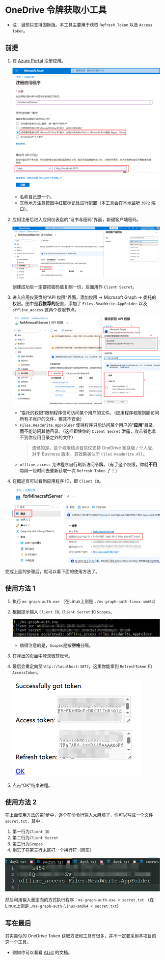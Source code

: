 # OneDrive 令牌获取小工具

* 注：目前只支持国际版。本工具主要用于获取 `Refresh Token` 以及 `Access Token`。  

## 前提

1. 在 [Azure Portal](https://portal.azure.com/#blade/Microsoft_AAD_RegisteredApps/ApplicationsListBlade) 注册应用。
   
    ![Reg app](pics/RegApp_zh.png)  

    * 名称自己想一个。
    * 其他地方注意按图中红框标记处进行配置（本工具会在本地监听 `3072` 端口）。

2. 应用注册后进入应用仪表盘的“证书与密码”界面，新键客户端密码。

    ![Create secret](pics/CreateSecret_zh.png)  

    创建成功后一定要把密码值复制一份，后面用作 `Client Secret`。  

3. 进入应用仪表盘的“API 权限”界面，添加权限 -> Microsoft Graph -> 委托的权限。图中是**我推荐的**配置，添加了 `Files.ReadWrite.AppFolder` 以及 `offline_access` 这两个权限节点。

    ![Add permission scopes](pics/AddPermissionScopes_zh.png)  

    * “委托的权限”限制程序仅可访问某个用户的文件。（应用程序权限则能访问所有子账户的文件，极其不安全）
    * `Files.ReadWrite.AppFolder` 使得程序只能访问某个用户的“**应用**”目录，而不能访问其他目录。（这样即使你的 `Client Secret` 泄露，攻击者也拿不到你应用目录之外的文件）
        > 遗憾的是，这个权限结点目前仅支持 OneDrive 家庭版 / 个人版，对于 Business 版本，其效果类似于 `Files.ReadWrite.All`。
    * `offline_access` 允许程序自行刷新访问令牌。（有了这个权限，你就**不用**每隔一段时间去重新获取一次 `Refresh Token` 了！）

4. 在概述页可以看到应用程序 ID，即 `Client ID`。   

    ![Get client id](pics/GetClientId_zh.png)  

完成上面的步骤后，就可以看下面的使用方法了。

## 使用方法 1

1. 执行 `ms-graph-auth.exe` （在Linux上则是 `./ms-graph-auth-linux-amd64`）
2. 根据提示输入 `Client ID`, `Client Secret` 和 `Scopes`。
    
    ![FieldsInput](./pics/FieldsInput.png)

   - 值得注意的是，`Scopes`是按**空格**分隔。
3. 在弹出的页面中登录微软账号。
4. 最后会重定向至`http://localhost:3072`，这里你能拿到 `RefreshToken` 和 `AccessToken`。
   
   ![TokenGot](./pics/TokenGot.png)  

5. 点击“OK”结束进程。

## 使用方法 2

在上面使用方法的第1步中，逐个在命令行输入太麻烦了，你可以写成一个文件`secret.txt`，其中：
1. 第一行为`Client ID`
2. 第二行为`Client Secret`
3. 第三行为`Scopes`
4. 别忘了在第三行末尾打一个换行符（回车）

![InputFile](./pics/InputFile.png)   

然后利用输入重定向的方式执行程序：`ms-graph-auth.exe < secret.txt` （在Linux上则是`./ms-graph-auth-linux-amd64 < secret.txt`）

## 写在最后 

其实类似的 OneDrive Token 获取方法和工具有很多，并不一定要采用本项目的这一个工具。  

* 例如你可以看看 [AList](https://alist.nn.ci/zh/guide/drivers/onedrive.html) 的文档。